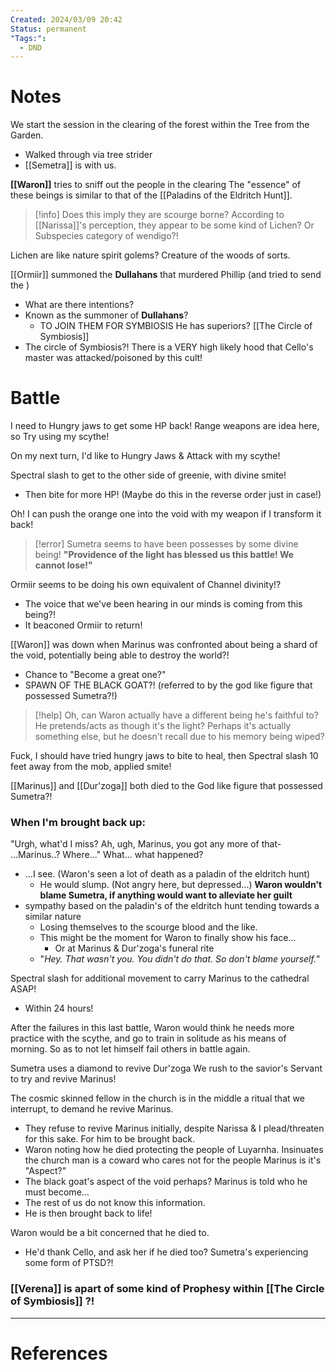```yaml
---
Created: 2024/03/09 20:42
Status: permanent
"Tags:":
  - DND
---
```

# Notes
We start the session in the clearing of the forest within the Tree from the Garden.
- Walked through via tree strider
- [[Semetra]] is with us.

**[[Waron]]** tries to sniff out the people in the clearing
The "essence" of these beings is similar to that of the [[Paladins of the Eldritch Hunt]].
> [!info] Does this imply they are scourge borne?
According to [[Narissa]]'s perception, they appear to be some kind of Lichen? Or Subspecies category of wendigo?!

Lichen are like nature spirit golems? Creature of the woods of sorts.

[[Ormiir]] summoned the **Dullahans** that murdered Phillip (and tried to send the )
- What are there intentions?
- Known as the summoner of **Dullahans**? 
	- TO JOIN THEM FOR SYMBIOSIS
He has superiors?
[[The Circle of Symbiosis]]
- The circle of Symbiosis?!
There is a VERY high likely hood that Cello's  master was attacked/poisoned by this cult!


# Battle
I need to Hungry jaws to get some HP back!
Range weapons are idea here, so Try using my scythe!

On my next turn, I'd like to Hungry Jaws & Attack with my scythe!

Spectral slash to get to the other side of greenie, with divine smite!
- Then bite for more HP! (Maybe do this in the reverse order just in case!)

Oh! I can push the orange one into the void with my weapon if I transform it back!

> [!error] Sumetra seems to have been possesses by some divine being!
>**"Providence of the light has blessed us this battle! We cannot lose!"**

Ormiir seems to be doing his own equivalent of Channel divinity!?
- The voice that we've been hearing in our minds is coming from this being?!
- It beaconed Ormiir to return!

[[Waron]] was down when Marinus was confronted about being a shard of the void, potentially being able to destroy the world?!
- Chance to "Become a great one?"
- SPAWN OF THE BLACK GOAT?! (referred to by the god like figure that possessed Sumetra?!)

>[!help] Oh, can Waron actually have a different being he's faithful to? 
>He pretends/acts as though it's the light?
>Perhaps it's actually something else, but he doesn't recall due to his memory being wiped?

Fuck, I should have tried hungry jaws to bite to heal, then Spectral slash 10 feet away from the mob, applied smite!

[[Marinus]] and [[Dur'zoga]] both died to the God like figure that possessed Sumetra?!

### When I'm brought back up:
"Urgh, what'd I miss? Ah, ugh, Marinus, you got any more of that- ...Marinus..? Where..."
What... what happened?
- ...I see. (Waron's seen a lot of death as a paladin of the eldritch hunt)
	- He would slump. (Not angry here, but depressed...)
**Waron wouldn't blame Sumetra, if anything would want to alleviate her guilt**
- sympathy based on the paladin's of the eldritch hunt tending towards a similar nature
	- Losing themselves to the scourge blood and the like.
	- This might be the moment for Waron to finally show his face...
		- Or at Marinus & Dur'zoga's funeral rite
	- "*Hey. That wasn't you. You didn't do that. So don't blame yourself.*"

Spectral slash for additional movement to carry Marinus to the cathedral ASAP!
- Within 24 hours!

After the failures in this last battle, Waron would think he needs more practice with the scythe, and go to train in solitude as his means of morning. So as to not let himself fail others in battle again.

Sumetra uses a diamond to revive Dur'zoga
We rush to the savior's Servant to try and revive Marinus!

The cosmic skinned fellow in the church is in the middle a ritual that we interrupt, to demand he revive Marinus.
- They refuse to revive Marinus initially, despite
Narissa & I plead/threaten for this sake. For him to be brought back.
- Waron noting how he died protecting the people of Luyarnha. Insinuates the church man is a coward who cares not for the people
Marinus is it's "Aspect?"
- The black goat's aspect of the void perhaps?
Marinus is told who he must become...
- The rest of us do not know this information.
- He is then brought back to life!

Waron would be a bit concerned that he died to.
- He'd thank Cello, and ask her if he died too?
Sumetra's experiencing some form of PTSD?!

### [[Verena]] is apart of some kind of Prophesy within [[The Circle of Symbiosis]] ?!
---
# References